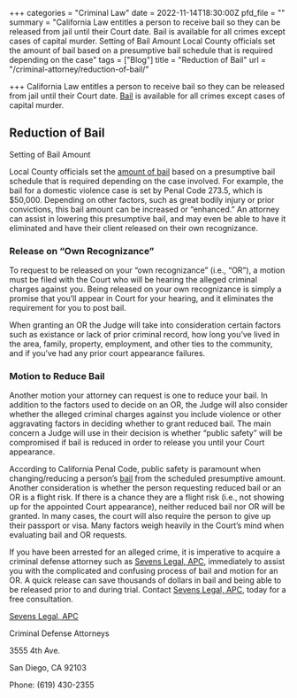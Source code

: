 +++
categories = "Criminal Law"
date = 2022-11-14T18:30:00Z
pfd_file = ""
summary = "California Law entitles a person to receive bail so they can be released from jail until their Court date. Bail is available for all crimes except cases of capital murder. Setting of Bail Amount Local County officials set the amount of bail based on a presumptive bail schedule that is required depending on the case"
tags = ["Blog"]
title = "Reduction of Bail"
url = "/criminal-attorney/reduction-of-bail/"

+++
California Law entitles a person to receive bail so they can be released from jail until their Court date. [Bail](https://www.sevenslegal.com/ "Sevens Legal, APC") is available for all crimes except cases of capital murder.

## Reduction of Bail

Setting of Bail Amount

Local County officials set the [amount of bail](https://www.sevenslegal.com/ "Sevens Legal, APC") based on a presumptive bail schedule that is required depending on the case involved. For example, the bail for a domestic violence case is set by Penal Code 273.5, which is $50,000. Depending on other factors, such as great bodily injury or prior convictions, this bail amount can be increased or “enhanced.” An attorney can assist in lowering this presumptive bail, and may even be able to have it eliminated and have their client released on their own recognizance.

### Release on “Own Recognizance”

To request to be released on your “own recognizance” (i.e., “OR”), a motion must be filed with the Court who will be hearing the alleged criminal charges against you. Being released on your own recognizance is simply a promise that you’ll appear in Court for your hearing, and it eliminates the requirement for you to post bail.

When granting an OR the Judge will take into consideration certain factors such as existance or lack of prior criminal record, how long you’ve lived in the area, family, property, employment, and other ties to the community, and if you’ve had any prior court appearance failures.

### Motion to Reduce Bail

Another motion your attorney can request is one to reduce your bail. In addition to the factors used to decide on an OR, the Judge will also consider whether the alleged criminal charges against you include violence or other aggravating factors in deciding whether to grant reduced bail. The main concern a Judge will use in their decision is whether “public safety” will be compromised if bail is reduced in order to release you until your Court appearance.

According to California Penal Code, public safety is paramount when changing/reducing a person’s [bail](https://www.sevenslegal.com/ "Sevens Legal, APC") from the scheduled presumptive amount. Another consideration is whether the person requesting reduced bail or an OR is a flight risk. If there is a chance they are a flight risk (i.e., not showing up for the appointed Court appearance), neither reduced bail nor OR will be granted. In many cases, the court will also require the person to give up their passport or visa. Many factors weigh heavily in the Court’s mind when evaluating bail and OR requests.

If you have been arrested for an alleged crime, it is imperative to acquire a criminal defense attorney such as [Sevens Legal, APC](https://www.sevenslegal.com/ "Sevens Legal, APC"), immediately to assist you with the complicated and confusing process of bail and motion for an OR. A quick release can save thousands of dollars in bail and being able to be released prior to and during trial. Contact [Sevens Legal, APC](https://www.sevenslegal.com/ "Sevens Legal, APC"), today for a free consultation.

[Sevens Legal, APC](https://www.sevenslegal.com/ "Sevens Legal, APC")

Criminal Defense Attorneys

3555 4th Ave.

San Diego, CA 92103

Phone: (619) 430-2355